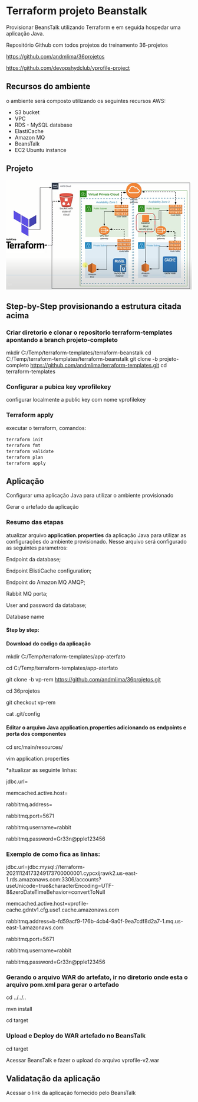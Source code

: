 # Terraform projeto Beanstalk
Provisionar BeansTalk utilizando Terraform e em seguida hospedar uma aplicação Java.

Repositório Github com todos projetos do treinamento 36-projetos

https://github.com/andmlima/36projetos

https://github.com/devopshydclub/vprofile-project



## Recursos do ambiente
o ambiente será composto utilizando os seguintes recursos AWS:
<ul> 
    <li>S3 bucket</li>
    <li>VPC</li>
    <li>RDS - MySQL database</li>
    <li>ElastiCache</li>
    <li>Amazon MQ</li>
    <li>BeansTalk</li>
    <li>EC2 Ubuntu instance</li>
</ul>

## Projeto 
![image](/imagens/projeto.png)

## Step-by-Step provisionando a estrutura citada acima
### Criar diretorio e clonar o repositorio terraform-templates apontando a branch projeto-completo
  mkdir C:/Temp/terraform-templates/terraform-beanstalk
  cd C:/Temp/terraform-templates/terraform-beanstalk
  git clone -b projeto-completo https://github.com/andmlima/terraform-templates.git
  cd terraform-templates

### Configurar a pubica key vprofilekey
  configurar localmente a public key com nome vprofilekey

### Terraform apply
  executar o terraform, comandos:
````
terraform init
terraform fmt
terraform validate
terraform plan
terraform apply
````  


## Aplicação
  Configurar uma aplicação Java para utilizar o ambiente provisionado
  
  Gerar o artefado da aplicação

### Resumo das etapas  
  atualizar arquivo <b>application.properties</b> da aplicação Java para utilizar as configurações do ambiente provisionado. Nesse arquivo será configurado as seguintes parametros:
  
  Endpoint da database;
  
  Endpoint ElistiCache configuration;
  
  Endpoint do Amazon MQ AMQP;
  
  Rabbit MQ porta;
  
  User and password da database;
  
  Database name

#### Step by step:  
#### Download do codigo da aplicação  
 mkdir C:/Temp/terraform-templates/app-aterfato
 
 cd C:/Temp/terraform-templates/app-aterfato
 
 git clone -b vp-rem https://github.com/andmlima/36projetos.git
 
 cd  36projetos
 
 git checkout vp-rem
 
 cat .git/config

#### Editar o arquivo Java application.properties adicionando os endpoints e porta dos componentes
 cd src/main/resources/

 vim application.properties

  *altualizar as seguinte linhas:

  jdbc.url=<endpoint da database>

  memcached.active.host=<configuration endpoint do memcache>

  rabbitmq.address=<endpoint do Amazon MQ AMQP>

  rabbitmq.port=5671

  rabbitmq.username=rabbit

  rabbitmq.password=Gr33n@pple123456

### Exemplo de como fica as linhas: 
 jdbc.url=jdbc:mysql://terraform-20211124173249173700000001.cypcxijrawk2.us-east-1.rds.amazonaws.com:3306/accounts?useUnicode=true&characterEncoding=UTF-8&zeroDateTimeBehavior=convertToNull

 memcached.active.host=vprofile-cache.gdntv1.cfg.use1.cache.amazonaws.com

 rabbitmq.address=b-fd59acf9-176b-4cb4-9a0f-9ea7cdf8d2a7-1.mq.us-east-1.amazonaws.com

 rabbitmq.port=5671

 rabbitmq.username=rabbit

 rabbitmq.password=Gr33n@pple123456

### Gerando o arquivo WAR do artefato, ir no diretorio onde esta o arquivo <b>pom.xml</b> para gerar o artefado
 cd ../../..

 mvn install

 cd target

### Upload e Deploy do WAR artefado no BeansTalk
 cd target

 Acessar BeansTalk e fazer o upload do arquivo vprofile-v2.war

## Validatação da aplicação
 Acessar o link da aplicação fornecido pelo BeansTalk